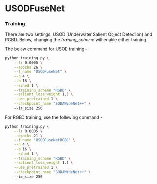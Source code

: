 # USODFuseNet

### Training

There are two settings: USOD (Underwater Salient Object Detection) and RGBD. Below, changing the _training_scheme_ will enable either training.

The below command for USOD training - 

```bash
python training.py \
    --lr 0.0005 \
    --epochs 26 \
    --f_name "USODFuseNet" \
    --n 4 \
    --b 16 \
    --sched 1 \
    --training_scheme "RGBD" \
    --salient_loss_weight 1.0 \
    --use_pretrained 1 \
    --checkpoint_name "SODAWideNet++" \ 
    --im_size 256
```

For RGBD training, use the following command - 

```bash
python training.py \
    --lr 0.0005 \
    --epochs 21 \
    --f_name "USODFuseNetRGBD" \
    --n 4 \
    --b 16 \
    --sched 1 \
    --training_scheme "RGBD" \
    --salient_loss_weight 1.0 \
    --use_pretrained 1 \
    --checkpoint_name "SODAWideNet++" \ 
    --im_size 256
```
